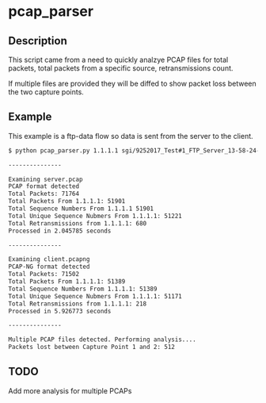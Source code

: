 # pcap_parser

## Description
This script came from a need to quickly analzye PCAP files for total packets, total packets from a specific source, retransmissions count.

If multiple files are provided they will be diffed to show packet loss between the two capture points.

## Example 

This example is a ftp-data flow so data is sent from the server to the client.

```bash
$ python pcap_parser.py 1.1.1.1 sgi/9252017_Test#1_FTP_Server_13-58-24-CT.pcap sgi/9252017_Test#1_FTP_SGi_13-58-24-CT.pcapng

---------------

Examining server.pcap
PCAP format detected
Total Packets: 71764
Total Packets From 1.1.1.1: 51901
Total Sequence Numbers From 1.1.1.1 51901
Total Unique Sequence Nubmers From 1.1.1.1: 51221
Total Retransmissions from 1.1.1.1: 680
Processed in 2.045785 seconds

---------------

Examining client.pcapng
PCAP-NG format detected
Total Packets: 71502
Total Packets From 1.1.1.1: 51389
Total Sequence Numbers From 1.1.1.1: 51389
Total Unique Sequence Nubmers From 1.1.1.1: 51171
Total Retransmissions from 1.1.1.1: 218
Processed in 5.926773 seconds

---------------

Multiple PCAP files detected. Performing analysis....
Packets lost between Capture Point 1 and 2: 512
```

## TODO

Add more analysis for multiple PCAPs
